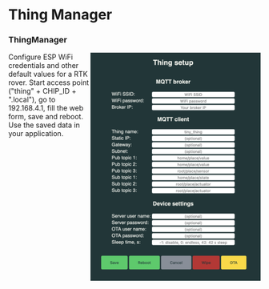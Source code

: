 # Thing Manager
### ThingManager

<img align="right" src="./screenshots/ThingManager.png" width="340"/>


Configure ESP WiFi credentials and other default values for a RTK rover. 
Start access point ("thing" + CHIP_ID + ".local"), go to 192.168.4.1, fill the web form, save and reboot. 
Use the saved data in your application.
